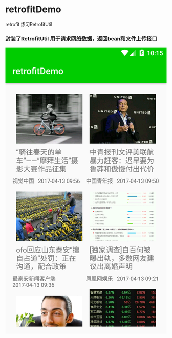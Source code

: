 # retrofitDemo
retrofit 练习RetrofitUtil
### 封装了RetrofitUtil 用于请求网络数据，返回bean和文件上传接口
![image](https://github.com/chenqunming/retrofitDemo/blob/master/pic/pic1.png)
